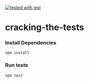 [![tested with jest](https://img.shields.io/badge/tested_with-jest-99424f.svg)](https://github.com/facebook/jest)

# cracking-the-tests

### Install Dependencies
```
npm install
```

### Run tests
```
npm test
```
